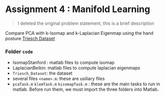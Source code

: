 # Assignment 4 : Manifold Learning 

> I deleted the original problem statement, this is a brief description

Compare PCA with k-Isomap and k-Laplacian Eigenmap using the hand posture [Triesch Dataset](http://www.idiap.ch/resource/gestures/)


### Folder `code`
- IsomapStanford : matlab files to compute isomap
- LaplacianBeikin: matlab files to compute laplacian eigenmaps
- `Triesch_Dataset`: the dataset 
- several files `<name>.m`: these are usiliary files 
- `pcaTask.m` `klemTask.m` `kisomapTask.m` : these are the main tasks to run in matlab. Before run them, we must import the three folders into Matlab. 

